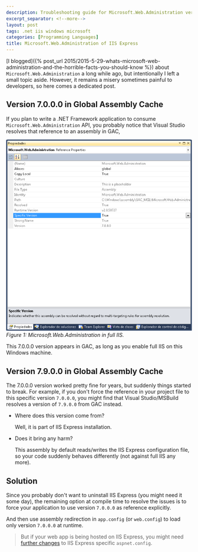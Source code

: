 ```yaml
---
description: Troubleshooting guide for Microsoft.Web.Administration version conflicts between IIS and IIS Express - learn how to properly reference version 7.0.0.0 vs 7.9.0.0 in your .NET applications
excerpt_separator: <!--more-->
layout: post
tags: .net iis windows microsoft
categories: [Programming Languages]
title: Microsoft.Web.Administration of IIS Express
---
```

[I blogged]({% post_url 2015/2015-5-29-whats-microsoft-web-administration-and-the-horrible-facts-you-should-know %}) about `Microsoft.Web.Administration` a long while ago, but intentionally I left a small topic aside. However, it remains a misery sometimes painful to developers, so here comes a dedicated post.

<!--more-->

## Version 7.0.0.0 in Global Assembly Cache

If you plan to write a .NET Framework application to consume `Microsoft.Web.Administration` API, you probably notice that Visual Studio resolves that reference to an assembly in GAC,

![img-description](/images/mwa-7.0.0.0.png)
_Figure 1: Microsoft.Web.Administration in full IIS._

This 7.0.0.0 version appears in GAC, as long as you enable full IIS on this Windows machine.

## Version 7.9.0.0 in Global Assembly Cache

The 7.0.0.0 version worked pretty fine for years, but suddenly things started to break. For example, if you don't force the reference in your project file to this specific version `7.0.0.0`, you might find that Visual Studio/MSBuild resolves a version of `7.9.0.0` from GAC instead.

- Where does this version come from?

  Well, it is part of IIS Express installation.

- Does it bring any harm?

  This assembly by default reads/writes the IIS Express configuration file, so your code suddenly behaves differently (not against full IIS any more).

## Solution

Since you probably don't want to uninstall IIS Express (you might need it some day), the remaining option at compile time to resolve the issues is to force your application to use version `7.0.0.0` as reference explicitly.

And then use assembly redirection in `app.config` (or `web.config`) to load only version `7.0.0.0` at runtime.

> But if your web app is being hosted on IIS Express, you might need [further changes](https://stackoverflow.com/a/11558360/11182) to IIS Express specific `aspnet.config`.
